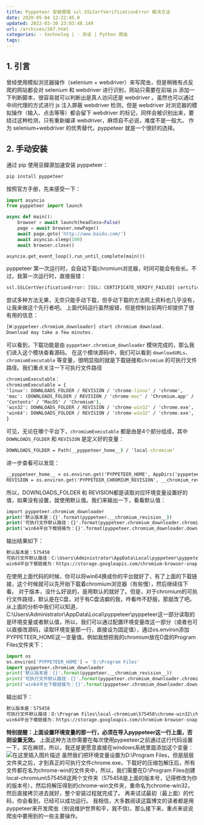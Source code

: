 ```yaml
---
title: Pyppeteer 安装报错 ssl.SSLCertVerificationError 解决方法
date: 2020-05-04 12:22:45.0
updated: 2022-03-30 23:03:48.149
url: /archives/207.html
categories: - technolog | - 杂谈 | Python 爬虫
tags: 
---
```




## 1\. 引言

曾经使用模拟浏览器操作（selenium + webdriver）来写爬虫，但是稍微有点反爬的网站都会对 selenium 和 webdriver 进行识别，网站只需要在前端 js 添加一下判断脚本，很容易就可以判断出是真人访问还是 webdriver 。虽然也可以通过中间代理的方式进行 js 注入屏蔽 webdriver 检测，但是 webdriver 对浏览器的模拟操作（输入、点击等等）都会留下 webdriver 的标记，同样会被识别出来，要绕过这种检测，只有重新编译 webdriver，麻烦自不必说，难度不是一般大。 作为 selenium+webdriver 的优秀替代，pyppeteer 就是一个很好的选择。

## 2\. 手动安装

通过 pip 使用豆瓣源加速安装 pyppeteer：

```cmd
pip install pyppeteer
```

按照官方手册，先来感受一下：

```Python
import asyncio
from pyppeteer import launch

async def main():
    browser = await launch(headless=False)
    page = await browser.newPage()
    await page.goto('http://www.baidu.com/')
    await asyncio.sleep(100)
    await browser.close()

asyncio.get_event_loop().run_until_complete(main())
```

pyppeteer 第一次运行时，会自动下载chromium浏览器，时间可能会有些长。不过，我第一次运行时，直接报错：

```cmd
ssl.SSLCertVerificationError: [SSL: CERTIFICATE_VERIFY_FAILED] certificate verify failed: unable to get local issuer certificate (_ssl.c:1056)
```

尝试多种方法无果，无奈只能手动下载，但手动下载的方法网上资料也几乎没有，让我来做这个先行者吧。 上面代码运行虽然报错，但是控制台前两行却提供了很有用的信息：

```cmd
[W:pyppeteer.chromium_downloader] start chromium download.
Download may take a few minutes.
```

可以看到，下载功能是由 `pyppeteer.chromium_downloader` 模块完成的，那么我们进入这个模块查看源码。 在这个模块源码中，我们可以看到 `downloadURLs`、`chromiumExecutable` 等变量，很明显指的就是下载链接和`chromium` 的可执行文件路径。我们重点关注一下可执行文件路径

```cmd
chromiumExecutable：
chromiumExecutable = {
'linux': DOWNLOADS_FOLDER / REVISION / 'chrome-linux' / 'chrome',
'mac': (DOWNLOADS_FOLDER / REVISION / 'chrome-mac' / 'Chromium.app' /
'Contents' / 'MacOS' / 'Chromium'),
'win32': DOWNLOADS_FOLDER / REVISION / 'chrome-win32' / 'chrome.exe',
'win64': DOWNLOADS_FOLDER / REVISION / 'chrome-win32' / 'chrome.exe',
}
```

可见，无论在哪个平台下，`chromiumExecutable` 都是由是4个部分组成，其中 `DOWNLOADS_FOLDER` 和 `REVISION` 是定义好的变量：

```cmd
DOWNLOADS_FOLDER = Path(__pyppeteer_home__) / 'local-chromium'
```

进一步查看可以发现：

```cmd
__pyppeteer_home__ = os.environ.get('PYPPETEER_HOME', AppDirs('pyppeteer').user_data_dir)
REVISION = os.environ.get('PYPPETEER_CHROMIUM_REVISION', __chromium_revision__)
```

所以，DOWNLOADS\_FOLDER 和 REVISION都是读取对应环境变量设置好的值，如果没有设置，就使用默认值。我们来输出一下，看看默认值：

```cmd
import pyppeteer.chromium_downloader
print('默认版本是：{}'.format(pyppeteer.__chromium_revision__))
print('可执行文件默认路径：{}'.format(pyppeteer.chromium_downloader.chromiumExecutable.get('win64')))
print('win64平台下载链接为：{}'.format(pyppeteer.chromium_downloader.downloadURLs.get('win64')))
```

输出结果如下：

```cmd
默认版本是：575458
可执行文件默认路径：C:\Users\Administrator\AppData\Local\pyppeteer\pyppeteer\local-chromium\575458\chrome-win32\chrome.exe
win64平台下载链接为：https://storage.googleapis.com/chromium-browser-snapshots/Win_x64/575458/chrome-win32.zip
```

在使用上面代码的时候，你可以将win64换成你的平台就好了，有了上面的下载链接，这个时候就可以先开始下载着chromium浏览器（有些慢），然后继续往下看。 对于版本，没什么好说的，是用默认的就好了。但是，对于chromium的可执行文件路径，默认是在C盘，对于有C盘洁癖的我，咋看咋不舒服，那就改了吧。从上面的分析中我们可以知道，C:\\Users\\Administrator\\AppData\\Local\\pyppeteer\\pyppeteer这一部分读取的是环境变量或者默认值，所以，我们可以通过配置环境变量改这一部分（或者也可以直接改源码，读取环境变量那一行，直接设为固定值），通过os.environ添加PYPPETEER\_HOME这一变量值，例如我想把我的chromium放在D盘的Program Files文件夹下：

```python
import os
os.environ['PYPPETEER_HOME'] = 'D:\Program Files'
import pyppeteer.chromium_downloader
print('默认版本是：{}'.format(pyppeteer.__chromium_revision__))
print('可执行文件默认路径：{}'.format(pyppeteer.chromium_downloader.chromiumExecutable.get('win64')))
print('win64平台下载链接为：{}'.format(pyppeteer.chromium_downloader.downloadURLs.get('win64')))
```

输出如下：

```cmd
默认版本是：575458
可执行文件默认路径：D:\Program Files\local-chromium\575458\chrome-win32\chrome.exe
win64平台下载链接为：https://storage.googleapis.com/chromium-browser-snapshots/Win_x64/575458/chrome-win32.zip

```

**特别提醒：上面设置环境变量的那一行，必须在导入pyppeteer这一行上面，否则设置无效。** 上面这种方法你需要在每次使用pypeeteer之前通过这行代码设置一下，实在麻烦，所以，我还是更愿意直接在windows系统里面添加这个变量： ![在这里插入图片描述](https://images.gitbook.cn/79f8c2b0-8dbe-11ea-9144-a708da03c9c4) 虽然我们把环境变量设置为D:\\Program Files，但是层层文件夹之后，才到真正的可执行文件chrome.exe，下载好的压缩包解压后，所有文件都在名为chrome-win的文件夹中，所以，我们需要在D:\\Program Files创建local-chromium\\575458这两个文件夹（575458是上面的版本号，记得修改为你的版本号），然后将解压得到的chrome-win文件夹，重命名为chrome-win32，然后直接拷贝进去就好，整个安装过程就完成了。 再来试试最初（最上面）的代码，你会看到，已经可以成功运行。 我相信，大多数阅读这篇博文的读者都是用pyppeteer来开发爬虫（别说维护世界和平，我不信)，那么接下来，重点来说说爬虫中要用到的一些主要操作。